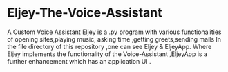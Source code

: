 # Eljey-The-Voice-Assistant
A Custom Voice Assistant Eljey is a .py program with various functionalities of opening sites,playing music, asking time ,getting greets,sending mails
In the file directory of this repository ,one can see Eljey & EljeyApp.
Where Eljey implements the functionality of the Voice-Assistant ,EljeyApp is a further enhancement which has an application UI .
